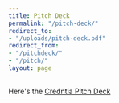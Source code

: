 ```yaml
---
title: Pitch Deck
permalink: "/pitch-deck/"
redirect_to:
- "/uploads/pitch-deck.pdf"
redirect_from:
- "/pitchdeck/"
- "/pitch/"
layout: page
---
```


Here's the [Credntia Pitch Deck](/uploads/pitch-deck.pdf)